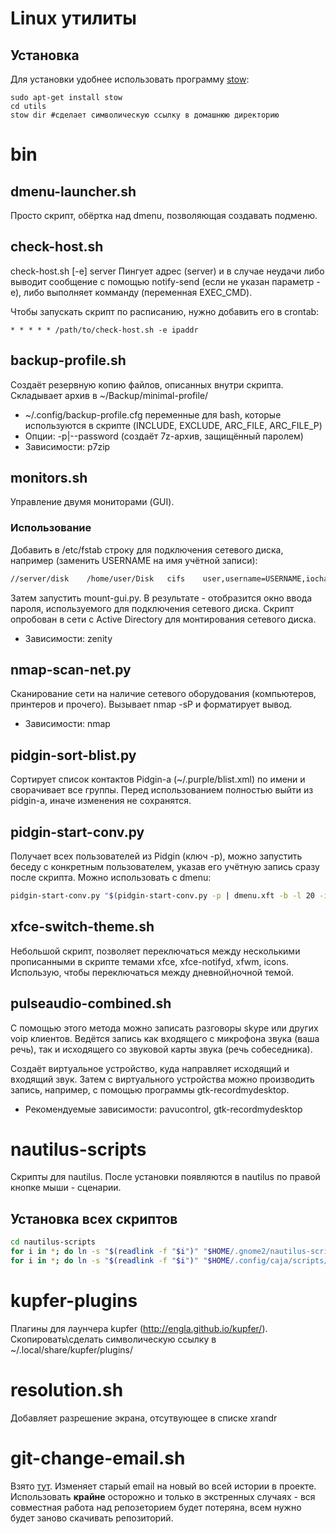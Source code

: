 # Linux утилиты

## Установка
Для установки удобнее использовать программу
[stow](https://github.com/tierpod/dotfiles/wiki/stow):

```
sudo apt-get install stow
cd utils
stow dir #сделает символическую ссылку в домашнюю директорию
```

# bin

## dmenu-launcher.sh
Просто скрипт, обёртка над dmenu, позволяющая создавать подменю.

## check-host.sh
check-host.sh [-e] server
Пингует адрес (server) и в случае неудачи либо выводит сообщение с помощью
notify-send (если не указан параметр -e), либо выполняет комманду (переменная
EXEC_CMD).

Чтобы запускать скрипт по расписанию, нужно добавить его в crontab:

```
* * * * * /path/to/check-host.sh -e ipaddr
```

## backup-profile.sh
Создаёт резервную копию файлов, описанных внутри скрипта. Складывает архив в
~/Backup/minimal-profile/

* ~/.config/backup-profile.cfg переменные для bash, которые используются в
  скрипте (INCLUDE, EXCLUDE, ARC_FILE, ARC_FILE_P)
* Опции: -p|--password (создаёт 7z-архив, защищённый паролем)
* Зависимости: p7zip

## monitors.sh
Управление двумя мониторами (GUI).

### Использование
Добавить в /etc/fstab строку для подключения сетевого диска, например (заменить
USERNAME на имя учётной записи): 

```bash
//server/disk    /home/user/Disk   cifs    user,username=USERNAME,iocharset=utf8,noauto 0 0
```

Затем запустить mount-gui.py. В результате - отобразится окно ввода пароля,
используемого для подключения сетевого диска. Скрипт опробован в сети с Active
Directory для монтирования сетевого диска.

* Зависимости: zenity

## nmap-scan-net.py
Сканирование сети на наличие сетевого оборудования (компьютеров, принтеров и
прочего). Вызывает nmap -sP и форматирует вывод.

* Зависимости: nmap

## pidgin-sort-blist.py
Сортирует список контактов Pidgin-а (~/.purple/blist.xml) по имени и
сворачивает все группы. Перед использованием полностью выйти из pidgin-а, иначе
изменения не сохранятся.

## pidgin-start-conv.py
Получает всех пользователей из Pidgin (ключ -p), можно запустить беседу с
конкретным пользователем, указав его учётную запись сразу после скрипта. Можно
использовать с dmenu:

```bash
pidgin-start-conv.py "$(pidgin-start-conv.py -p | dmenu.xft -b -l 20 -i -fn 'UbuntuMono-12')"
```

## xfce-switch-theme.sh
Небольшой скрипт, позволяет переключаться между несколькими прописанными в
скрипте темами xfce, xfce-notifyd, xfwm, icons. Использую, чтобы переключаться
между дневной\ночной темой.

## pulseaudio-combined.sh
С помощью этого метода можно записать разговоры skype или других voip клиентов.
Ведётся запись как входящего с микрофона звука (ваша речь), так и исходящего со
звуковой карты звука (речь собеседника).

Создаёт виртуальное устройство, куда направляет исходящий и входящий звук.
Затем с виртуального устройства можно производить запись, например, с помощью
программы gtk-recordmydesktop.

* Рекомендуемые зависимости: pavucontrol, gtk-recordmydesktop

# nautilus-scripts
Скрипты для nautilus. После установки появляются в nautilus по правой кнопке
мыши - сценарии.

## Установка всех скриптов

```bash
cd nautilus-scripts
for i in *; do ln -s "$(readlink -f "$i")" "$HOME/.gnome2/nautilus-scripts/"; done # Ubuntu 12.04
for i in *; do ln -s "$(readlink -f "$i")" "$HOME/.config/caja/scripts/"; done # Linux Mate 13
```

# kupfer-plugins
Плагины для лаунчера kupfer (http://engla.github.io/kupfer/).
Скопировать\сделать символическую ссылку в ~/.local/share/kupfer/plugins/

# resolution.sh
Добавляет разрешение экрана, отсутвующее в списке xrandr

# git-change-email.sh
Взято [тут](https://help.github.com/articles/changing-author-info/). Изменяет старый
email на новый во всей истории в проекте. Использовать __крайне__ осторожно и только
в экстренных случаях - вся совместная работа над репозеторием будет потеряна, всем
нужно будет заново скачивать репозиторий.
